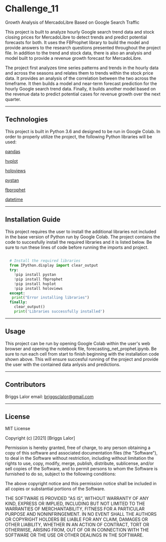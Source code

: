 # Challenge_11
Growth Analysis of MercadoLibre Based on Google Search Traffic

This project is built to analyze hourly Google search trend data and stock closing prices for MercadoLibre to detect trends and predict potential forecasts for both. It uses the FBProphet library to build the model and provide answers to the research questions presented throughout the project file. In addition to the trend and stock data, there is also an analysis and model built to provide a revenue growth forecast for MercadoLibre. 

The project first analyzes time series patterns and trends in the hourly data and across the seasons and relates them to trends within the stock price data. It provides an analysis of the correlation between the two across the timeframe. It then builds a model and near-term forecast prediction for the hourly Google search trend data. Finally, it builds another model based on the revenue data to predict potential cases for revenue growth over the next quarter.


---

## Technologies

This project is built in Python 3.6 and designed to be run in Google Colab. In order to properly utilize the project, the following Python libraries will be used:

   [pandas](https://pandas.pydata.org/docs/)

   [hvplot](https://hvplot.holoviz.org/user_guide/index.html)

   [holoviews](https://holoviews.org/index.html)
   
   [pystan](https://pystan.readthedocs.io/en/latest/)
   
   [fbprophet](https://facebook.github.io/prophet/)
   
   [datetime](https://docs.python.org/3/library/datetime.html)


---

## Installation Guide

This project requires the user to install the additional libraries not included in the base version of Python run by Google Colab. The project contains the code to succesfully install the required libraries and it is listed below. Be sure to run these lines of code before running the imports and project. 

```python
  
  # Install the required libraries
  from IPython.display import clear_output
  try:
    !pip install pystan
    !pip install fbprophet
    !pip install hvplot
    !pip install holoviews
  except:
   print("Error installing libraries")
  finally:
    clear_output()
    print('Libraries successfully installed')

```


---

## Usage

This project can be run by opening Google Colab within the user's web browser and opening the notebook file, forecasting_net_prophet.ipynb. Be sure to run each cell from start to finish beginning with the installation code shown above. This will ensure succesful running of the project and provide the user with the contained data anlysis and predictions. 


---

## Contributors

Briggs Lalor
email: briggsclalor@gmail.com

---

## License

MIT License

Copyright (c) [2021] [Briggs Lalor]

Permission is hereby granted, free of charge, to any person obtaining a copy
of this software and associated documentation files (the "Software"), to deal
in the Software without restriction, including without limitation the rights
to use, copy, modify, merge, publish, distribute, sublicense, and/or sell
copies of the Software, and to permit persons to whom the Software is
furnished to do so, subject to the following conditions:

The above copyright notice and this permission notice shall be included in all
copies or substantial portions of the Software.

THE SOFTWARE IS PROVIDED "AS IS", WITHOUT WARRANTY OF ANY KIND, EXPRESS OR
IMPLIED, INCLUDING BUT NOT LIMITED TO THE WARRANTIES OF MERCHANTABILITY,
FITNESS FOR A PARTICULAR PURPOSE AND NONINFRINGEMENT. IN NO EVENT SHALL THE
AUTHORS OR COPYRIGHT HOLDERS BE LIABLE FOR ANY CLAIM, DAMAGES OR OTHER
LIABILITY, WHETHER IN AN ACTION OF CONTRACT, TORT OR OTHERWISE, ARISING FROM,
OUT OF OR IN CONNECTION WITH THE SOFTWARE OR THE USE OR OTHER DEALINGS IN THE
SOFTWARE.
